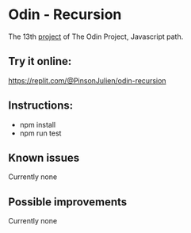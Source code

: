 # Odin - Recursion

The 13th [project](https://www.theodinproject.com/lessons/javascript-recursion) of The Odin Project, Javascript path.

## Try it online:
https://replit.com/@PinsonJulien/odin-recursion

## Instructions:
- npm install
- npm run test

## Known issues
Currently none

## Possible improvements
Currently none